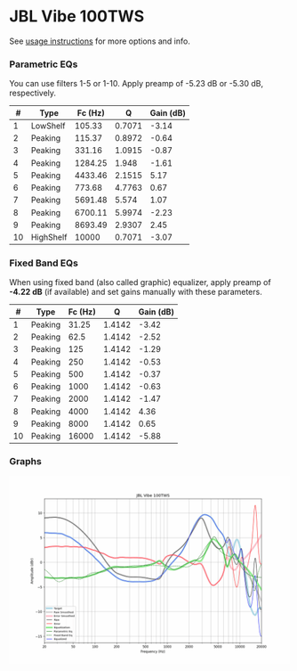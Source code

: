 # JBL Vibe 100TWS
See [usage instructions](https://github.com/jaakkopasanen/AutoEq#usage) for more options and info.

### Parametric EQs
You can use filters 1-5 or 1-10. Apply preamp of -5.23 dB or -5.30 dB, respectively.

|   # | Type      |   Fc (Hz) |      Q |   Gain (dB) |
|-----|-----------|-----------|--------|-------------|
|   1 | LowShelf  |    105.33 | 0.7071 |       -3.14 |
|   2 | Peaking   |    115.37 | 0.8972 |       -0.64 |
|   3 | Peaking   |    331.16 | 1.0915 |       -0.87 |
|   4 | Peaking   |   1284.25 | 1.948  |       -1.61 |
|   5 | Peaking   |   4433.46 | 2.1515 |        5.17 |
|   6 | Peaking   |    773.68 | 4.7763 |        0.67 |
|   7 | Peaking   |   5691.48 | 5.574  |        1.07 |
|   8 | Peaking   |   6700.11 | 5.9974 |       -2.23 |
|   9 | Peaking   |   8693.49 | 2.9307 |        2.45 |
|  10 | HighShelf |  10000    | 0.7071 |       -3.07 |

### Fixed Band EQs
When using fixed band (also called graphic) equalizer, apply preamp of **-4.22 dB** (if available) and set gains manually with these parameters.

|   # | Type    |   Fc (Hz) |      Q |   Gain (dB) |
|-----|---------|-----------|--------|-------------|
|   1 | Peaking |     31.25 | 1.4142 |       -3.42 |
|   2 | Peaking |     62.5  | 1.4142 |       -2.52 |
|   3 | Peaking |    125    | 1.4142 |       -1.29 |
|   4 | Peaking |    250    | 1.4142 |       -0.53 |
|   5 | Peaking |    500    | 1.4142 |       -0.37 |
|   6 | Peaking |   1000    | 1.4142 |       -0.63 |
|   7 | Peaking |   2000    | 1.4142 |       -1.47 |
|   8 | Peaking |   4000    | 1.4142 |        4.36 |
|   9 | Peaking |   8000    | 1.4142 |        0.65 |
|  10 | Peaking |  16000    | 1.4142 |       -5.88 |

### Graphs
![](./JBL%20Vibe%20100TWS.png)
